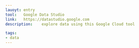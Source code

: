 ```yaml
---
lauoyt: entry
tool:	Google Data Studio
link:	https://datastudio.google.com
description:	explore data using this Google Cloud tool

tags:
- data
---
```

